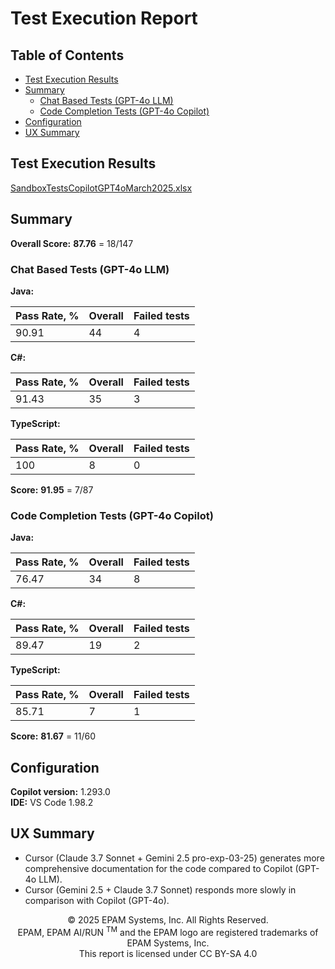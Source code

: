 # Test Execution Report

## Table of Contents
- [Test Execution Results](#test-execution-results)
- [Summary](#summary)
    - [Chat Based Tests (GPT-4o LLM)](#chat-based-tests-gpt-4o-llm)
    - [Code Completion Tests (GPT-4o Copilot)](#code-completion-tests-gpt-4o-copilot)
- [Configuration](#configuration)
- [UX Summary](#ux-summary)

## Test Execution Results

[SandboxTestsCopilotGPT4oMarch2025.xlsx](../../../../../reports/2025/SandboxTestsCopilotGPT4oMarch2025.xlsx)

## Summary

**Overall Score:** **87.76** = 18/147

### Chat Based Tests (GPT-4o LLM)

**Java:**

| Pass Rate, % | Overall | Failed tests |
|--------------|---------|--------------|
| 90.91        | 44      | 4            |

**C#:**

| Pass Rate, % | Overall | Failed tests |
|--------------|---------|--------------|
| 91.43        | 35      | 3            |

**TypeScript:**

| Pass Rate, % | Overall | Failed tests |
|--------------|---------|--------------|
| 100          | 8       | 0            |

**Score:** **91.95** = 7/87

### Code Completion Tests (GPT-4o Copilot)

**Java:**

| Pass Rate, % | Overall | Failed tests |
|--------------|---------|--------------|
| 76.47        | 34      | 8            |

**C#:**

| Pass Rate, % | Overall | Failed tests |
|--------------|---------|--------------|
| 89.47        | 19      | 2            |

**TypeScript:**

| Pass Rate, % | Overall | Failed tests |
|--------------|---------|--------------|
| 85.71        | 7       | 1            |

**Score:** **81.67** = 11/60

## Configuration

**Copilot version:** 1.293.0  
**IDE:** VS Code 1.98.2

## UX Summary

- Cursor (Claude 3.7 Sonnet + Gemini 2.5 pro-exp-03-25) generates more comprehensive documentation for the code compared to Copilot (GPT-4o LLM).
- Cursor (Gemini 2.5 + Claude 3.7 Sonnet) responds more slowly in comparison with Copilot (GPT-4o).

<p style="text-align: center;">    © 2025 EPAM Systems, Inc. All Rights Reserved.<br/>    EPAM, EPAM AI/RUN <sup>TM</sup> and the EPAM logo are registered trademarks of EPAM Systems, Inc.<br>    This report is licensed under CC BY-SA 4.0<br/></p>
